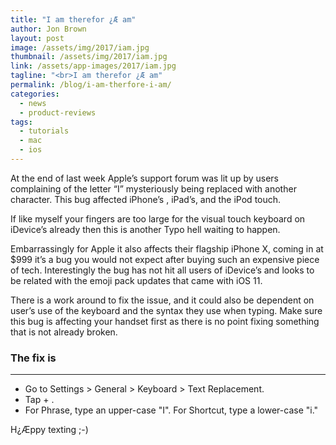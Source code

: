 ```yaml
---
title: "I am therefor ¿Æ am"
author: Jon Brown
layout: post
image: /assets/img/2017/iam.jpg
thumbnail: /assets/img/2017/iam.jpg
link: /assets/app-images/2017/iam.jpg
tagline: "<br>I am therefor ¿Æ am"
permalink: /blog/i-am-therfore-i-am/
categories:
  - news
  - product-reviews
tags:
  - tutorials
  - mac
  - ios
---
```

At the end of last week Apple’s support forum was lit up by users complaining of the letter “I” mysteriously being replaced with another character. This bug affected iPhone’s , iPad’s, and the iPod touch. 

If like myself your fingers are too large for the visual touch keyboard on iDevice’s already then this is another Typo hell waiting to happen.

Embarrassingly for Apple it also affects their flagship iPhone X, coming in at $999 it’s a bug you would not expect after buying such an expensive piece of tech. Interestingly the bug has not hit all users of iDevice’s and looks to be related with the emoji pack updates that came with iOS 11.

There is a work around to fix the issue, and it could also be dependent on user’s use of the keyboard and the syntax they use when typing. Make sure this bug is affecting your handset first as there is no point fixing something that is not already broken.

### The fix is
---
 - Go to Settings > General > Keyboard > Text Replacement.
 - Tap + .
 - For Phrase, type an upper-case "I". For Shortcut, type a lower-case "i."


H¿Æppy texting ;-)
